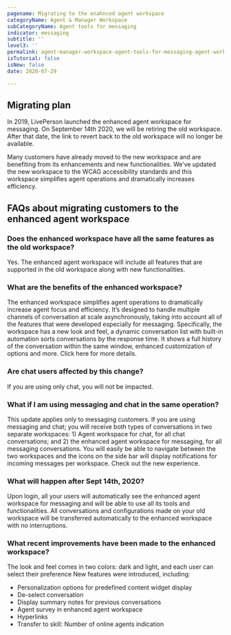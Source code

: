 ```yaml
---
pagename: Migrating to the enahnced agent workspace
categoryName: Agent & Manager Workspace
subCategoryName: Agent tools for messaging
indicator: messaging
subtitle: ''
level3: ''
permalink: agent-manager-workspace-agent-tools-for-messaging-agent-workspace-for-messaging-migrating-to-the-enahnced-agent-workspace.html
isTutorial: false
isNew: false
date: 2020-07-29

---
```

## Migrating plan
In 2019, LivePerson launched the enhanced agent workspace for messaging. On September 14th 2020, we will be retiring the old workspace. After that date, the link to revert back to the old workspace will no longer be available.   

Many customers have already moved to the new workspace and are benefiting from its enhancements and new functionalities. We’ve updated the new workspace to the WCAG accessibility standards and this workspace simplifies agent operations and dramatically increases efficiency.

## FAQs about migrating customers to the enhanced agent workspace

### Does the enhanced workspace have all the same features as the old workspace?
Yes. The enhanced agent workspace will include all features that are supported in the old workspace along with new functionalities.

### What are the benefits of the enhanced workspace?
The enhanced workspace simplifies agent operations to dramatically increase agent focus and efficiency. It’s designed to handle multiple channels of conversation at scale asynchronously, taking into account all of the features that were developed especially for messaging. Specifically, the workspace has a new look and feel, a dynamic conversation list with built-in automation sorts conversations by the response time. It shows a full history of the conversation within the same window, enhanced customization of options and more. Click here for more details.

### Are chat users affected by this change?
If you are using only chat, you will not be impacted.

### What if I am using messaging and chat in the same operation?
This update applies only to messaging customers. 
If you are using messaging and chat; you will receive both types of conversations in two separate workspaces: 1) Agent workspace for chat, for all chat conversations; and 2) the enhanced agent workspace for messaging, for all messaging conversations. You will easily be able to navigate between the two workspaces and the icons on the side bar will display notifications for incoming messages per workspace. Check out the new experience.

### What will happen after Sept 14th, 2020?
Upon login, all your users will automatically see the enhanced agent workspace for messaging and will be able to use all its tools and functionalities. All conversations and configurations made on your old workspace will be transferred automatically to the enhanced workspace with no interruptions.  

### What recent improvements have been made to the enhanced workspace?
The look and feel comes in two colors: dark and light, and each user can select their preference
New features were introduced, including:
* Personalization options for predefined content widget display 
* De-select conversation 
* Display summary notes for previous conversations 
* Agent survey in enhanced agent workspace 
* Hyperlinks 
* Transfer to skill: Number of online agents indication



